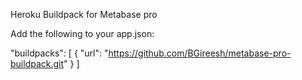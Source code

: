 Heroku Buildpack for Metabase pro

Add the following to your app.json:

"buildpacks": [
  {
    "url": "https://github.com/BGireesh/metabase-pro-buildpack.git"
  }
]

